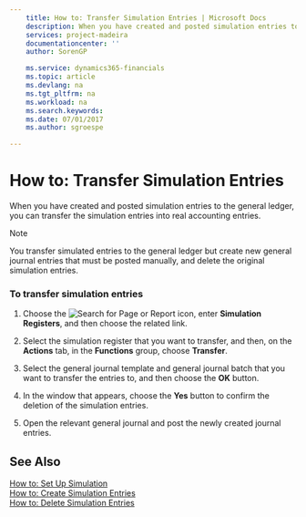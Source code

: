 ```yaml
---
    title: How to: Transfer Simulation Entries | Microsoft Docs
    description: When you have created and posted simulation entries to the general ledger, you can transfer the simulation entries into real accounting entries.
    services: project-madeira
    documentationcenter: ''
    author: SorenGP

    ms.service: dynamics365-financials
    ms.topic: article
    ms.devlang: na
    ms.tgt_pltfrm: na
    ms.workload: na
    ms.search.keywords:
    ms.date: 07/01/2017
    ms.author: sgroespe

---
```

# How to: Transfer Simulation Entries
When you have created and posted simulation entries to the general ledger, you can transfer the simulation entries into real accounting entries.  
  
> [!NOTE]  
>  You transfer simulated entries to the general ledger but create new general journal entries that must be posted manually, and delete the original simulation entries.  
  
### To transfer simulation entries  
  
1.  Choose the ![Search for Page or Report](media/ui-search/search_small.png "Search for Page or Report icon") icon, enter **Simulation Registers**, and then choose the related link.  
  
2.  Select the simulation register that you want to transfer, and then, on the **Actions** tab, in the **Functions** group, choose **Transfer**.  
  
3.  Select the general journal template and general journal batch that you want to transfer the entries to, and then choose the **OK** button.  
  
4.  In the window that appears, choose the **Yes**  button to confirm the deletion of the simulation entries.  
  
5.  Open the relevant general journal and post the newly created journal entries.  
  
## See Also  
 [How to: Set Up Simulation](how-to-set-up-simulation.md)   
 [How to: Create Simulation Entries](how-to-create-simulation-entries.md)   
 [How to: Delete Simulation Entries](how-to-delete-simulation-entries.md)